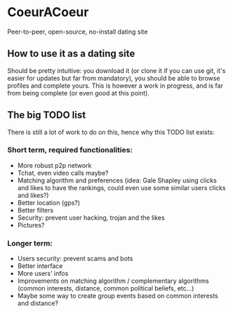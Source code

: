 # CoeurACoeur
Peer-to-peer, open-source, no-install dating site

## How to use it as a dating site
Should be pretty intuitive: you download it (or clone it if you can use git, it's easier for updates but far from mandatory), you should be able to browse profiles and complete yours.
This is however a work in progress, and is far from being complete (or even good at this point).

## The big TODO list
There is still a lot of work to do on this, hence why this TODO list exists:
### Short term, required functionalities:
- More robust p2p network
- Tchat, even video calls maybe?
- Matching algorithm and preferences (idea: Gale Shapley using clicks and likes to have the rankings, could even use some similar users clicks and likes?)
- Better location (gps?)
- Better filters
- Security: prevent user hacking, trojan and the likes
- Pictures?
### Longer term:
- Users security: prevent scams and bots
- Better interface
- More users' infos
- Improvements on matching algorithm / complementary algorithms (common interests, distance, common political beliefs, etc...)
- Maybe some way to create group events based on common interests and distance?
